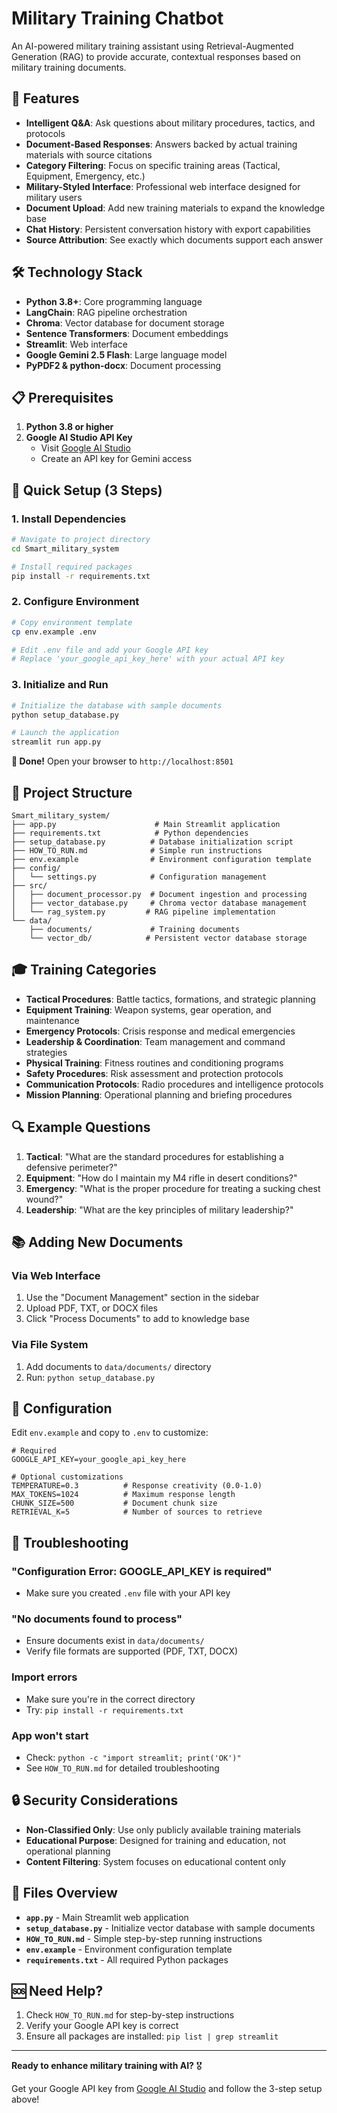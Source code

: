 # Military Training Chatbot

An AI-powered military training assistant using Retrieval-Augmented Generation (RAG) to provide accurate, contextual responses based on military training documents.

## 🎯 Features

- **Intelligent Q&A**: Ask questions about military procedures, tactics, and protocols
- **Document-Based Responses**: Answers backed by actual training materials with source citations
- **Category Filtering**: Focus on specific training areas (Tactical, Equipment, Emergency, etc.)
- **Military-Styled Interface**: Professional web interface designed for military users
- **Document Upload**: Add new training materials to expand the knowledge base
- **Chat History**: Persistent conversation history with export capabilities
- **Source Attribution**: See exactly which documents support each answer

## 🛠️ Technology Stack

- **Python 3.8+**: Core programming language
- **LangChain**: RAG pipeline orchestration
- **Chroma**: Vector database for document storage
- **Sentence Transformers**: Document embeddings
- **Streamlit**: Web interface
- **Google Gemini 2.5 Flash**: Large language model
- **PyPDF2 & python-docx**: Document processing

## 📋 Prerequisites

1. **Python 3.8 or higher**
2. **Google AI Studio API Key**
   - Visit [Google AI Studio](https://makersuite.google.com/app/apikey)
   - Create an API key for Gemini access

## 🚀 Quick Setup (3 Steps)

### 1. Install Dependencies

```bash
# Navigate to project directory
cd Smart_military_system

# Install required packages
pip install -r requirements.txt
```

### 2. Configure Environment

```bash
# Copy environment template
cp env.example .env

# Edit .env file and add your Google API key
# Replace 'your_google_api_key_here' with your actual API key
```

### 3. Initialize and Run

```bash
# Initialize the database with sample documents
python setup_database.py

# Launch the application
streamlit run app.py
```

**🎉 Done!** Open your browser to `http://localhost:8501`

## 📁 Project Structure

```
Smart_military_system/
├── app.py                      # Main Streamlit application
├── requirements.txt            # Python dependencies
├── setup_database.py          # Database initialization script
├── HOW_TO_RUN.md              # Simple run instructions
├── env.example                # Environment configuration template
├── config/
│   └── settings.py            # Configuration management
├── src/
│   ├── document_processor.py  # Document ingestion and processing
│   ├── vector_database.py     # Chroma vector database management
│   └── rag_system.py         # RAG pipeline implementation
└── data/
    ├── documents/             # Training documents
    └── vector_db/            # Persistent vector database storage
```

## 🎓 Training Categories

- **Tactical Procedures**: Battle tactics, formations, and strategic planning
- **Equipment Training**: Weapon systems, gear operation, and maintenance
- **Emergency Protocols**: Crisis response and medical emergencies
- **Leadership & Coordination**: Team management and command strategies
- **Physical Training**: Fitness routines and conditioning programs
- **Safety Procedures**: Risk assessment and protection protocols
- **Communication Protocols**: Radio procedures and intelligence protocols
- **Mission Planning**: Operational planning and briefing procedures

## 🔍 Example Questions

1. **Tactical**: "What are the standard procedures for establishing a defensive perimeter?"
2. **Equipment**: "How do I maintain my M4 rifle in desert conditions?"
3. **Emergency**: "What is the proper procedure for treating a sucking chest wound?"
4. **Leadership**: "What are the key principles of military leadership?"

## 📚 Adding New Documents

### Via Web Interface
1. Use the "Document Management" section in the sidebar
2. Upload PDF, TXT, or DOCX files
3. Click "Process Documents" to add to knowledge base

### Via File System
1. Add documents to `data/documents/` directory
2. Run: `python setup_database.py`

## 🔧 Configuration

Edit `env.example` and copy to `.env` to customize:

```env
# Required
GOOGLE_API_KEY=your_google_api_key_here

# Optional customizations
TEMPERATURE=0.3          # Response creativity (0.0-1.0)
MAX_TOKENS=1024          # Maximum response length
CHUNK_SIZE=500           # Document chunk size
RETRIEVAL_K=5            # Number of sources to retrieve
```

## 🐛 Troubleshooting

### "Configuration Error: GOOGLE_API_KEY is required"
- Make sure you created `.env` file with your API key

### "No documents found to process"
- Ensure documents exist in `data/documents/`
- Verify file formats are supported (PDF, TXT, DOCX)

### Import errors
- Make sure you're in the correct directory
- Try: `pip install -r requirements.txt`

### App won't start
- Check: `python -c "import streamlit; print('OK')"`
- See `HOW_TO_RUN.md` for detailed troubleshooting

## 🔒 Security Considerations

- **Non-Classified Only**: Use only publicly available training materials
- **Educational Purpose**: Designed for training and education, not operational planning
- **Content Filtering**: System focuses on educational content only

## 📄 Files Overview

- **`app.py`** - Main Streamlit web application
- **`setup_database.py`** - Initialize vector database with sample documents
- **`HOW_TO_RUN.md`** - Simple step-by-step running instructions
- **`env.example`** - Environment configuration template
- **`requirements.txt`** - All required Python packages

## 🆘 Need Help?

1. Check `HOW_TO_RUN.md` for step-by-step instructions
2. Verify your Google API key is correct
3. Ensure all packages are installed: `pip list | grep streamlit`

---

**Ready to enhance military training with AI?** 🎖️

Get your Google API key from [Google AI Studio](https://makersuite.google.com/app/apikey) and follow the 3-step setup above!